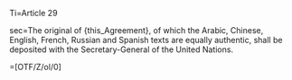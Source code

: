 Ti=Article 29

sec=The original of {this_Agreement}, of which the Arabic, Chinese, English, French, Russian and Spanish texts are equally authentic, shall be deposited with the Secretary-General of the United Nations.

=[OTF/Z/ol/0]
